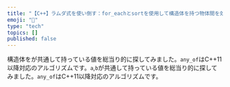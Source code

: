 ```yaml
---
title: "【C++】ラムダ式を使い倒す：for_eachとsortを使用して構造体を持つ物体間を効率よく移動する"
emoji: "🌊"
type: "tech"
topics: []
published: false
---
```


構造体をが共通して持っている値を総当り的に探してみました。`any_of`はC++11以降対応のアルゴリズムです。`a`,`b`が共通して持っている値を総当り的に探してみました。`any_of`はC++11以降対応のアルゴリズムです。